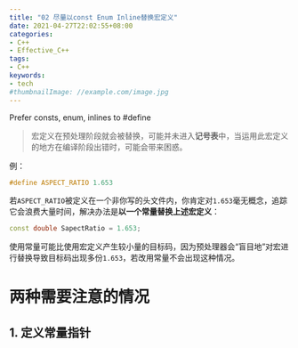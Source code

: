 ```yaml
---
title: "02 尽量以const Enum Inline替换宏定义"
date: 2021-04-27T22:02:55+08:00
categories:
- C++
- Effective_C++
tags:
- C++
keywords:
- tech
#thumbnailImage: //example.com/image.jpg
---
```


Prefer consts, enum, inlines to #define

<!--more-->

> 宏定义在预处理阶段就会被替换，可能并未进入**记号表**中，当运用此宏定义的地方在编译阶段出错时，可能会带来困惑。

例：

```cpp
#define ASPECT_RATIO 1.653
```

若`ASPECT_RATIO`被定义在一个非你写的头文件内，你肯定对`1.653`毫无概念，追踪它会浪费大量时间，解决办法是**以一个常量替换上述宏定义**：

```cpp
const double SapectRatio = 1.653;
```

使用常量可能比使用宏定义产生较小量的目标码，因为预处理器会“盲目地”对宏进行替换导致目标码出现多份`1.653`，若改用常量不会出现这种情况。

# 两种需要注意的情况

## 1. 定义常量指针

